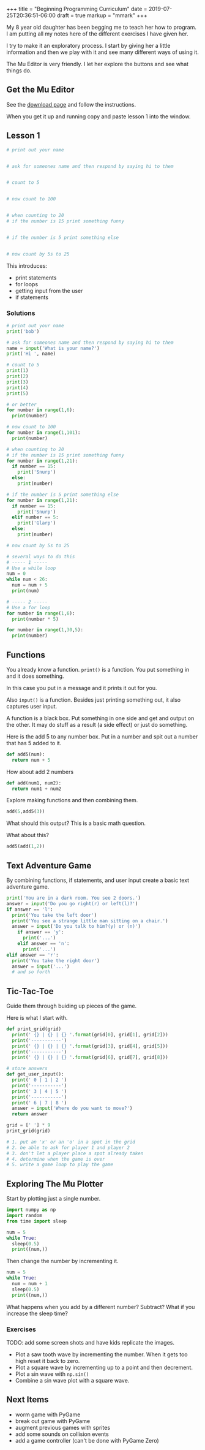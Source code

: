 +++
title = "Beginning Programming Curriculum"
date = 2019-07-25T20:36:51-06:00
draft = true
markup = "mmark"
+++

My 8 year old daughter has been begging me to teach her how to program. I am putting all my notes here of the different exercises I have given her.

I try to make it an exploratory process. I start by giving her a little information and then we play with it and see many different ways of using it.

The Mu Editor is very friendly. I let her explore the buttons and see what things do.

## Get the Mu Editor

See the [download page](https://codewith.mu/en/download) and follow the instructions.

When you get it up and running copy and paste lesson 1 into the window.

## Lesson 1

```py
# print out your name


# ask for someones name and then respond by saying hi to them


# count to 5 


# now count to 100


# when counting to 20
# if the number is 15 print something funny


# if the number is 5 print something else


# now count by 5s to 25


```

This introduces:

- print statements
- for loops
- getting input from the user
- if statements

### Solutions

```py
# print out your name
print('bob')
```

```py
# ask for someones name and then respond by saying hi to them
name = input('What is your name?')
print('Hi ', name)
```

```py
# count to 5 
print(1)
print(2)
print(3)
print(4)
print(5)

# or better
for number in range(1,6):
  print(number)
```

```py
# now count to 100
for number in range(1,101):
  print(number)
```

```py
# when counting to 20
# if the number is 15 print something funny
for number in range(1,21):
  if number == 15:
    print('Snurp')
  else:
    print(number)
```

```py
# if the number is 5 print something else
for number in range(1,21):
  if number == 15:
    print('Snurp')
  elif number == 5:
    print('Glarp')
  else:
    print(number)
```

```py
# now count by 5s to 25

# several ways to do this
# ----- 1 -----
# Use a while loop
num = 0
while num < 26:
  num = num + 5
  print(num)

# ----- 2 -----
# Use a for loop
for number in range(1,6):
  print(number * 5)

for number in range(1,30,5):
  print(number)

```

## Functions

You already know a function. `print()` is a function. You put something in and it does something.

In this case you put in a message and it prints it out for you.

Also `input()` is a function. Besides just printing something out, it also captures user input.

A function is a black box. Put something in one side and get and output on the other. It may do stuff as a result (a side effect) or just do something.

Here is the add 5 to any number box. Put in a number and spit out a number that has 5 added to it.



```py
def add5(num):
  return num + 5
```

How about add 2 numbers

```py
def add(num1, num2):
  return num1 + num2
```

Explore making functions and then combining them.

```py
add(5,add5(3))
```

What should this output? This is a basic math question.

What about this?

```py
add5(add(1,2))
```

## Text Adventure Game

By combining functions, if statements, and user input create a basic text adventure game.

```py
print('You are in a dark room. You see 2 doors.')
answer = input('Do you go right(r) or left(l)?')
if answer == 'l':
  print('You take the left door')
  print('You see a strange little man sitting on a chair.')
  answer = input('Do you talk to him?(y) or (n)')
    if answer == 'y':
      print('...')
    elif answer == 'n':
      print('...')
elif answer == 'r':
  print('You take the right door')
  answer = input('...')
  # and so forth
```

## Tic-Tac-Toe

Guide them through buiding up pieces of the game.

Here is what I start with.

```py
def print_grid(grid)
  print(' {} | {} | {} '.format(grid[0], grid[1], grid[2]))
  print('-----------')
  print(' {} | {} | {} '.format(grid[3], grid[4], grid[5]))
  print('-----------')
  print(' {} | {} | {} '.format(grid[6], grid[7], grid[8]))

# store answers
def get_user_input():
  print(' 0 | 1 | 2 ')
  print('-----------')
  print(' 3 | 4 | 5 ')
  print('-----------')
  print(' 6 | 7 | 8 ')
  answer = input('Where do you want to move?')
  return answer

grid = [' '] * 9
print_grid(grid)

# 1. put an 'x' or an 'o' in a spot in the grid
# 2. be able to ask for player 1 and player 2
# 3. don't let a player place a spot already taken
# 4. determine when the game is over
# 5. write a game loop to play the game
```

## Exploring The Mu Plotter

Start by plotting just a single number.

```py
import numpy as np
import random
from time import sleep

num = 5
while True:
  sleep(0.5) 
  print((num,))
```

Then change the number by incrementing it.

```py
num = 5
while True:
  num = num + 1
  sleep(0.5) 
  print((num,))
```

What happens when you add by a different number? Subtract? What if you increase the sleep time?

### Exercises

TODO: add some screen shots and have kids replicate the images.

- Plot a saw tooth wave by incrementing the number. When it gets too high reset it back to zero.
- Plot a square wave by incrementing up to a point and then decrement.
- Plot a sin wave with `np.sin()`
- Combine a sin wave plot with a square wave.

## Next Items

- worm game with PyGame
- break out game with PyGame
- augment previous games with sprites
- add some sounds on collision events
- add a game controller (can't be done with PyGame Zero)

